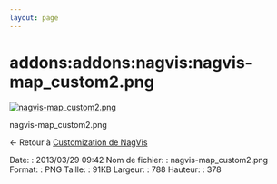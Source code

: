 ```yaml
---
layout: page
---
```


addons:addons:nagvis:nagvis-map\_custom2.png
============================================

[![nagvis-map\_custom2.png](../../..//assets/media/addons/addons/nagvis/nagvis-map_custom2.png@cache=&w=788&h=378 "nagvis-map_custom2.png")](../../..//assets/media/addons/addons/nagvis/nagvis-map_custom2.png@cache= "Afficher le fichier original")

nagvis-map\_custom2.png

← Retour à [Customization de
NagVis](../../../../nagios/addons/nagvis/customisation-nagvis.html "nagios:addons:nagvis:customisation-nagvis")

Date:
:   2013/03/29 09:42
Nom de fichier:
:   nagvis-map\_custom2.png
Format:
:   PNG
Taille:
:   91KB
Largeur:
:   788
Hauteur:
:   378

